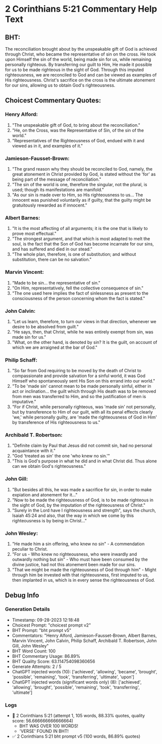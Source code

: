 # 2 Corinthians 5:21 Commentary Help Text

## BHT:
The reconciliation brought about by the unspeakable gift of God is achieved through Christ, who became the representative of sin on the cross. He took upon Himself the sin of the world, being made sin for us, while remaining personally righteous. By transferring our guilt to Him, He made it possible for us to be made righteous in the sight of God. Through this imputed righteousness, we are reconciled to God and can be viewed as examples of His righteousness. Christ's sacrifice on the cross is the ultimate atonement for our sins, allowing us to obtain God's righteousness.

## Choicest Commentary Quotes:
### Henry Alford:
1. "The unspeakable gift of God, to bring about the reconciliation."
2. "He, on the Cross, was the Representative of Sin, of the sin of the world."
3. "Representatives of the Righteousness of God, endued with it and viewed as in it, and examples of it."

### Jamieson-Fausset-Brown:
1. "The grand reason why they should be reconciled to God, namely, the great atonement in Christ provided by God, is stated without the 'for' as being part of the message of reconciliation."
2. "The sin of the world is one, therefore the singular, not the plural, is used; though its manifestations are manifold."
3. "As our sin is made over to Him, so His righteousness to us... The innocent was punished voluntarily as if guilty, that the guilty might be gratuitously rewarded as if innocent."

### Albert Barnes:
1. "It is the most affecting of all arguments; it is the one that is likely to prove most effectual."
2. "The strongest argument, and that which is most adapted to melt the soul, is the fact that the Son of God has become incarnate for our sins, and has suffered and died in our stead."
3. "The whole plan, therefore, is one of substitution; and without substitution, there can be no salvation."

### Marvin Vincent:
1. "Made to be sin... the representative of sin." 
2. "On Him, representatively, fell the collective consequence of sin."
3. "The one used here implies the fact of sinlessness as present to the consciousness of the person concerning whom the fact is stated."

### John Calvin:
1. "Let us learn, therefore, to turn our views in that direction, whenever we desire to be absolved from guilt."
2. "He says, then, that Christ, while he was entirely exempt from sin, was made sin for us."
3. "What, on the other hand, is denoted by sin? It is the guilt, on account of which we are arraigned at the bar of God."

### Philip Schaff:
1. "So far from God requiring to be moved by the death of Christ to compassionate and provide salvation for a sinful world, it was God Himself who spontaneously sent His Son on this errand into our world."
2. "To be 'made sin' cannot mean to be made personally sinful, either in act or inclination... the guilt which through His death was to be removed from men was transferred to Him, and so the justification of men is imputative."
3. "For if Christ, while personally righteous, was 'made sin' not personally, but by transference to Him of our guilt, with all its penal effects clearly 'we,' while personally guilty, are 'made the righteousness of God in Him' by transference of His righteousness to us."

### Archibald T. Robertson:
1. "Definite claim by Paul that Jesus did not commit sin, had no personal acquaintance with it."
2. "God 'treated as sin' the one 'who knew no sin.'"
3. "This is God's purpose in what he did and in what Christ did. Thus alone can we obtain God's righteousness."

### John Gill:
1. "But besides all this, he was made a sacrifice for sin, in order to make expiation and atonement for it..."
2. "Now to be made the righteousness of God, is to be made righteous in the sight of God, by the imputation of the righteousness of Christ."
3. "Surely in the Lord have I righteousness and strength", says the church, Isaiah 45:24 and also, that the way in which we come by this righteousness is by being in Christ..."

### John Wesley:
1. "He made him a sin offering, who knew no sin" - A commendation peculiar to Christ.
2. "For us - Who knew no righteousness, who were inwardly and outwardly nothing but sin" - Who must have been consumed by the divine justice, had not this atonement been made for our sins.
3. "That we might be made the righteousness of God through him" - Might through him be invested with that righteousness, first imputed to us, then implanted in us, which is in every sense the righteousness of God.


## Debug Info
### Generation Details
- Timestamp: 09-28-2023 12:18:48
- Choicest Prompt: "choicest prompt v2"
- BHT Prompt: "bht prompt v5"
- Commentators: "Henry Alford, Jamieson-Fausset-Brown, Albert Barnes, Marvin Vincent, John Calvin, Philip Schaff, Archibald T. Robertson, John Gill, John Wesley"
- BHT Word Count: 100
- BHT Commentary Usage: 86.89%
- BHT Quality Score: 63.114754098360656
- Generate Attempts: 2 / 5
- ChatGPT injected words (10):
	['achieved', 'allowing', 'became', 'brought', 'possible', 'remaining', 'took', 'transferring', 'ultimate', 'upon']
- ChatGPT injected words (significant words only) (8):
	['achieved', 'allowing', 'brought', 'possible', 'remaining', 'took', 'transferring', 'ultimate']

### Logs
- 🔄 2 Corinthians 5:21 (attempt 1, 105 words, 88.33% quotes, quality score: 56.666666666666664) 
	- BHT WAS OVER 100 WORDS! 
	- 'VERSE' FOUND IN BHT!
- ✅ 2 Corinthians 5:21 bht prompt v5 (100 words, 86.89% quotes)